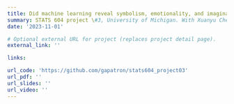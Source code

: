 ```yaml
---
title: Did machine learning reveal symbolism, emotionality, and imaginativeness as primary predictors of creativity?
summary: STATS 604 project \#3, University of Michigan. With Xuanyu Chen and Gabriel Patron.
date: '2023-11-01'

# Optional external URL for project (replaces project detail page).
external_link: ''

links:

url_code: 'https://github.com/gapatron/stats604_project03'
url_pdf: ''
url_slides: ''
url_video: ''
---
```


